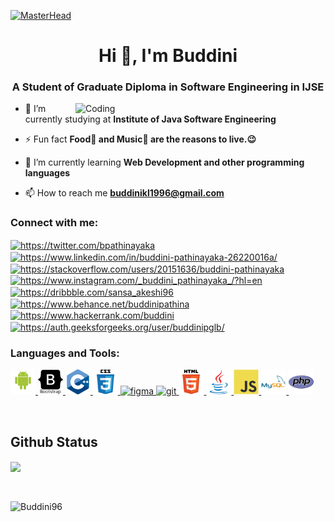 [![MasterHead](https://quixy.com/wp-content/uploads/2020/12/GIFing-you-an-Insight-into-No-Code.png)](https://rishavchanda.io)
<h1 align="center">Hi 👋, I'm Buddini</h1>
<h3 align="center">A Student of Graduate Diploma in Software Engineering in IJSE</h3>
<img align="right" alt="Coding" width="400" src="https://cdn.dribbble.com/users/846207/screenshots/9192312/office-desk-animation.gif">

- 🔭 I’m currently studying at **Institute of Java Software Engineering**

- ⚡ Fun fact **Food🍔 and Music🎵 are the reasons to live.😉**

- 🌱 I’m currently learning **Web Development and other programming languages**

- 📫 How to reach me **buddinikl1996@gmail.com**

<h3 align="left">Connect with me:</h3>
<p align="left">
<a href="https://twitter.com/https://twitter.com/bpathinayaka" target="blank"><img align="center" src="https://raw.githubusercontent.com/rahuldkjain/github-profile-readme-generator/master/src/images/icons/Social/twitter.svg" alt="https://twitter.com/bpathinayaka" height="30" width="40" /></a>
<a href="https://linkedin.com/in/https://www.linkedin.com/in/buddini-pathinayaka-26220016a/" target="blank"><img align="center" src="https://raw.githubusercontent.com/rahuldkjain/github-profile-readme-generator/master/src/images/icons/Social/linked-in-alt.svg" alt="https://www.linkedin.com/in/buddini-pathinayaka-26220016a/" height="30" width="40" /></a>
<a href="https://stackoverflow.com/users/https://stackoverflow.com/users/20151636/buddini-pathinayaka" target="blank"><img align="center" src="https://raw.githubusercontent.com/rahuldkjain/github-profile-readme-generator/master/src/images/icons/Social/stack-overflow.svg" alt="https://stackoverflow.com/users/20151636/buddini-pathinayaka" height="30" width="40" /></a>
<a href="https://instagram.com/https://www.instagram.com/_buddini_pathinayaka_/?hl=en" target="blank"><img align="center" src="https://raw.githubusercontent.com/rahuldkjain/github-profile-readme-generator/master/src/images/icons/Social/instagram.svg" alt="https://www.instagram.com/_buddini_pathinayaka_/?hl=en" height="30" width="40" /></a>
<a href="https://dribbble.com/https://dribbble.com/sansa_akeshi96" target="blank"><img align="center" src="https://raw.githubusercontent.com/rahuldkjain/github-profile-readme-generator/master/src/images/icons/Social/dribbble.svg" alt="https://dribbble.com/sansa_akeshi96" height="30" width="40" /></a>
<a href="https://www.behance.net/https://www.behance.net/buddinipathina" target="blank"><img align="center" src="https://raw.githubusercontent.com/rahuldkjain/github-profile-readme-generator/master/src/images/icons/Social/behance.svg" alt="https://www.behance.net/buddinipathina" height="30" width="40" /></a>
<a href="https://www.hackerrank.com/https://www.hackerrank.com/buddini" target="blank"><img align="center" src="https://raw.githubusercontent.com/rahuldkjain/github-profile-readme-generator/master/src/images/icons/Social/hackerrank.svg" alt="https://www.hackerrank.com/buddini" height="30" width="40" /></a>
<a href="https://auth.geeksforgeeks.org/user/https://auth.geeksforgeeks.org/user/buddinipglb/" target="blank"><img align="center" src="https://raw.githubusercontent.com/rahuldkjain/github-profile-readme-generator/master/src/images/icons/Social/geeks-for-geeks.svg" alt="https://auth.geeksforgeeks.org/user/buddinipglb/" height="30" width="40" /></a>
</p>

<h3 align="left">Languages and Tools:</h3>
<p align="left"> <a href="https://developer.android.com" target="_blank" rel="noreferrer"> <img src="https://raw.githubusercontent.com/devicons/devicon/master/icons/android/android-original-wordmark.svg" alt="android" width="40" height="40"/> </a> <a href="https://getbootstrap.com" target="_blank" rel="noreferrer"> <img src="https://raw.githubusercontent.com/devicons/devicon/master/icons/bootstrap/bootstrap-plain-wordmark.svg" alt="bootstrap" width="40" height="40"/> </a> <a href="https://www.w3schools.com/cpp/" target="_blank" rel="noreferrer"> <img src="https://raw.githubusercontent.com/devicons/devicon/master/icons/cplusplus/cplusplus-original.svg" alt="cplusplus" width="40" height="40"/> </a> <a href="https://www.w3schools.com/css/" target="_blank" rel="noreferrer"> <img src="https://raw.githubusercontent.com/devicons/devicon/master/icons/css3/css3-original-wordmark.svg" alt="css3" width="40" height="40"/> </a> <a href="https://www.figma.com/" target="_blank" rel="noreferrer"> <img src="https://www.vectorlogo.zone/logos/figma/figma-icon.svg" alt="figma" width="40" height="40"/> </a> <a href="https://git-scm.com/" target="_blank" rel="noreferrer"> <img src="https://www.vectorlogo.zone/logos/git-scm/git-scm-icon.svg" alt="git" width="40" height="40"/> </a> <a href="https://www.w3.org/html/" target="_blank" rel="noreferrer"> <img src="https://raw.githubusercontent.com/devicons/devicon/master/icons/html5/html5-original-wordmark.svg" alt="html5" width="40" height="40"/> </a> <a href="https://www.java.com" target="_blank" rel="noreferrer"> <img src="https://raw.githubusercontent.com/devicons/devicon/master/icons/java/java-original.svg" alt="java" width="40" height="40"/> </a> <a href="https://developer.mozilla.org/en-US/docs/Web/JavaScript" target="_blank" rel="noreferrer"> <img src="https://raw.githubusercontent.com/devicons/devicon/master/icons/javascript/javascript-original.svg" alt="javascript" width="40" height="40"/> </a> <a href="https://www.mysql.com/" target="_blank" rel="noreferrer"> <img src="https://raw.githubusercontent.com/devicons/devicon/master/icons/mysql/mysql-original-wordmark.svg" alt="mysql" width="40" height="40"/> </a> <a href="https://www.php.net" target="_blank" rel="noreferrer"> <img src="https://raw.githubusercontent.com/devicons/devicon/master/icons/php/php-original.svg" alt="php" width="40" height="40"/> </a> </p>


<br/>  


## Github Status  
<p><img align="center"><img src="https://github-readme-stats.vercel.app/api?username=Buddini96&show_icons=true&count_private=true&hide_border=true" align="center" /></p>  

<br/> 

<p><img align="center" src="https://github-readme-streak-stats.herokuapp.com/?user=Buddini96&" alt="Buddini96" /></p>
